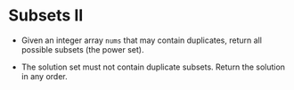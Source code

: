 # Subsets II

- Given an integer array `nums` that may contain duplicates, return all possible subsets (the power set).

- The solution set must not contain duplicate subsets. Return the solution in any order.
